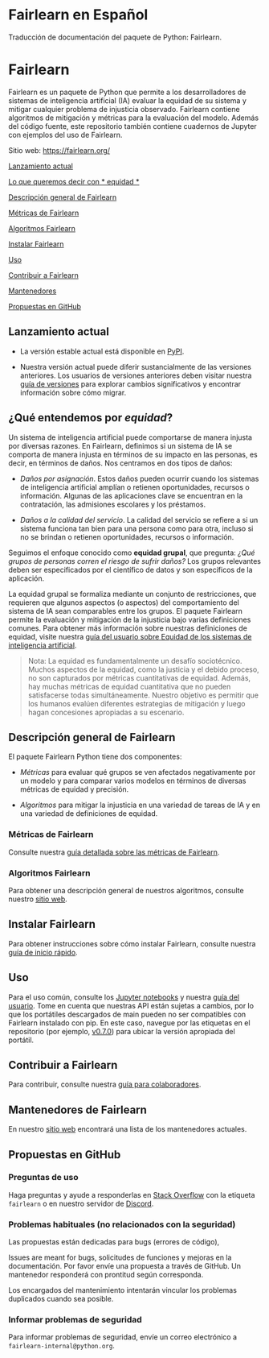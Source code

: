 # Fairlearn en Español

Traducción de documentación del paquete de Python: Fairlearn.

# Fairlearn
Fairlearn es un paquete de Python que permite a los desarrolladores de sistemas de inteligencia artificial (IA) evaluar la equidad de su sistema y mitigar cualquier problema de injusticia observado. Fairlearn contiene algoritmos de mitigación y métricas para la evaluación del modelo. Además del código fuente, este repositorio también contiene cuadernos de Jupyter con ejemplos del uso de Fairlearn.

Sitio web: https://fairlearn.org/

[Lanzamiento actual](https://github.com/lgfunderburk/Fairlearn-es#lanzamiento-actual)

[Lo que queremos decir con * equidad * ](https://github.com/lgfunderburk/Fairlearn-es#qu%C3%A9-entendemos-por-equidad)

[Descripción general de Fairlearn](https://github.com/lgfunderburk/Fairlearn-es#descripci%C3%B3n-general-de-fairlearn)

[Métricas de Fairlearn](https://github.com/lgfunderburk/Fairlearn-es#m%C3%A9tricas-de-fairlearn)

[Algoritmos Fairlearn](https://github.com/lgfunderburk/Fairlearn-es#algoritmos-fairlearn)

[Instalar Fairlearn](https://github.com/lgfunderburk/Fairlearn-es#instalar-fairlearn)

[Uso](https://github.com/lgfunderburk/Fairlearn-es#uso)

[Contribuir a Fairlearn](https://github.com/lgfunderburk/Fairlearn-es#contribuir-a-fairlearn)

[Mantenedores](https://github.com/lgfunderburk/Fairlearn-es#mantenedores-de-fairlearn)

[Propuestas en GitHub](https://github.com/lgfunderburk/Fairlearn-es#propuestas-en-github)

## Lanzamiento actual

* La versión estable actual está disponible en [PyPI](https://pypi.org/project/fairlearn/).

* Nuestra versión actual puede diferir sustancialmente de las versiones anteriores. Los usuarios de versiones anteriores deben visitar nuestra [guía de versiones](https://fairlearn.org/main/user_guide/installation_and_version_guide/version_guide.html) para explorar cambios significativos y encontrar información sobre cómo migrar.


## ¿Qué entendemos por *equidad*?

Un sistema de inteligencia artificial puede comportarse de manera injusta por diversas razones. En Fairlearn, definimos si un sistema de IA se comporta de manera injusta en términos de su impacto en las personas, es decir, en términos de daños. Nos centramos en dos tipos de daños:

* *Daños por asignación*. Estos daños pueden ocurrir cuando los sistemas de inteligencia artificial amplían o retienen oportunidades, recursos o información. Algunas de las aplicaciones clave se encuentran en la contratación, las admisiones escolares y los préstamos.

* *Daños a la calidad del servicio*. La calidad del servicio se refiere a si un sistema funciona tan bien para una persona como para otra, incluso si no se brindan o retienen oportunidades, recursos o información.

Seguimos el enfoque conocido como **equidad grupal**, que pregunta: *¿Qué grupos de personas corren el riesgo de sufrir daños?* Los grupos relevantes deben ser especificados por el científico de datos y son específicos de la aplicación.

La equidad grupal se formaliza mediante un conjunto de restricciones, que requieren que algunos aspectos (o aspectos) del comportamiento del sistema de IA sean comparables entre los grupos. El paquete Fairlearn permite la evaluación y mitigación de la injusticia bajo varias definiciones comunes. Para obtener más información sobre nuestras definiciones de equidad, visite nuestra [guía del usuario sobre Equidad de los sistemas de inteligencia artificial](https://fairlearn.org/main/user_guide/fairness_in_machine_learning.html#fairness-of-ai-systems).

> Nota: La equidad es fundamentalmente un desafío sociotécnico. Muchos aspectos de la equidad, como la justicia y el debido proceso, no son capturados por métricas cuantitativas de equidad. Además, hay muchas métricas de equidad cuantitativa que no pueden satisfacerse todas simultáneamente. Nuestro objetivo es permitir que los humanos evalúen diferentes estrategias de mitigación y luego hagan concesiones apropiadas a su escenario.

## Descripción general de Fairlearn

El paquete Fairlearn Python tiene dos componentes:

* *Métricas* para evaluar qué grupos se ven afectados negativamente por un modelo y para comparar varios modelos en términos de diversas métricas de equidad y precisión.

* *Algoritmos* para mitigar la injusticia en una variedad de tareas de IA y en una variedad de definiciones de equidad.


### Métricas de Fairlearn

Consulte nuestra [guía detallada sobre las métricas de Fairlearn](https://fairlearn.org/main/user_guide/assessment.html).

### Algoritmos Fairlearn

Para obtener una descripción general de nuestros algoritmos, consulte nuestro [sitio web](https://fairlearn.org/main/user_guide/mitigation.html).

## Instalar Fairlearn

Para obtener instrucciones sobre cómo instalar Fairlearn, consulte nuestra [guía de inicio rápido](https://fairlearn.org/main/quickstart.html).

## Uso

Para el uso común, consulte los [Jupyter notebooks](https://github.com/fairlearn/fairlearn/blob/main/notebooks) y nuestra [guía del usuario](https://fairlearn.org/main/user_guide/index.html). Tome en cuenta que nuestras API están sujetas a cambios, por lo que los portátiles descargados de main pueden no ser compatibles con Fairlearn instalado con pip. En este caso, navegue por las etiquetas en el repositorio (por ejemplo, [v0.7.0](https://github.com/fairlearn/fairlearn/tree/v0.7.0)) para ubicar la versión apropiada del portátil.

## Contribuir a Fairlearn

Para contribuir, consulte nuestra [guía para colaboradores](https://fairlearn.org/main/contributor_guide/index.html).

## Mantenedores de Fairlearn

En nuestro [sitio web](https://fairlearn.org/main/about/index.html) encontrará una lista de los mantenedores actuales.

## Propuestas en GitHub

### Preguntas de uso

Haga preguntas y ayude a responderlas en [Stack Overflow](https://stackoverflow.com/questions/tagged/fairlearn) con la etiqueta `fairlearn` o en nuestro servidor de [Discord](https://discord.gg/R22yCfgsRn).

### Problemas habituales (no relacionados con la seguridad)

Las propuestas están dedicadas para bugs (errores de código), 

Issues are meant for bugs, solicitudes de funciones y mejoras en la documentación. Por favor envíe una propuesta a través de GitHub. Un mantenedor responderá con prontitud según corresponda.

Los encargados del mantenimiento intentarán vincular los problemas duplicados cuando sea posible.

### Informar problemas de seguridad

Para informar problemas de seguridad, envíe un correo electrónico a `fairlearn-internal@python.org`.
